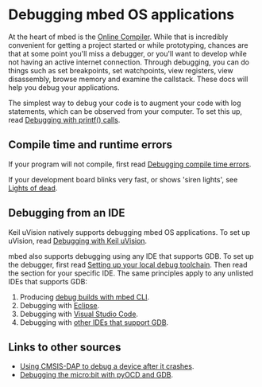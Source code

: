 # Debugging mbed OS applications

At the heart of mbed is the [Online Compiler](https://docs.mbed.com/docs/mbed-os-handbook/en/latest/dev_tools/online_comp/). While that is incredibly convenient for getting a project started or while prototyping, chances are that at some point you'll miss a debugger, or you'll want to develop while not having an active internet connection. Through debugging, you can do things such as set breakpoints, set watchpoints, view registers, view disassembly, browse memory and examine the callstack. These docs will help you debug your applications.

The simplest way to debug your code is to augment your code with log statements, which can be observed from your computer. To set this up, read [Debugging with printf() calls](printf.md).

## Compile time and runtime errors

If your program will not compile, first read [Debugging compile time errors](compile_time.md).

If your development board blinks very fast, or shows 'siren lights', see [Lights of dead](lights_of_dead.md).

## Debugging from an IDE

Keil uVision natively supports debugging mbed OS applications. To set up uVision, read [Debugging with Keil uVision](Keil.md).

mbed also supports debugging using any IDE that supports GDB. To set up the debugger, first read [Setting up your local debug toolchain](toolchain.md). Then read the section for your specific IDE. The same principles apply to any unlisted IDEs that supports GDB:

1. Producing [debug builds with mbed CLI](debug_builds.md).
1. Debugging with [Eclipse](debugging_eclipse_pyocd.md).
1. Debugging with [Visual Studio Code](vscode.md).
1. Debugging with [other IDEs that support GDB](other_ides.md).

## Links to other sources

* [Using CMSIS-DAP to debug a device after it crashes](https://developer.mbed.org/blog/entry/Post-mortem-debugging-with-ARM-mbed/).
* [Debugging the micro:bit with pyOCD and GDB](debugging_microbit.md).
